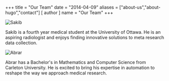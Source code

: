 +++
title = "Our Team"
date = "2014-04-09"
aliases = ["about-us","about-hugo","contact"]
[ author ]
name = "Our Team"
+++

![Sakib](/Sakib.jpg)

Sakib is a fourth year medical student at the University of Ottawa. He is an aspiring radiologist and enjoys finding innovative solutions to meta research data collection.

![Abrar](/Abrar.jpg)

Abrar has a Bachelor's in Mathematics and Computer Science from Carleton University. He is excited to bring his expertise in automation to reshape the way we approach medical research.

